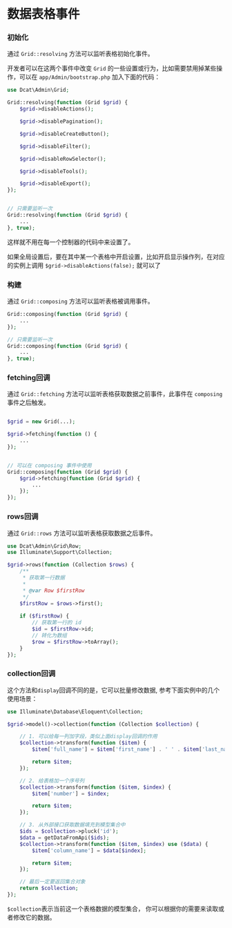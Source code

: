 # 数据表格事件

### 初始化


通过 `Grid::resolving` 方法可以监听表格初始化事件。


开发者可以在这两个事件中改变 `Grid` 的一些设置或行为，比如需要禁用掉某些操作，可以在 `app/Admin/bootstrap.php` 加入下面的代码：

```php
use Dcat\Admin\Grid;

Grid::resolving(function (Grid $grid) {
    $grid->disableActions();

    $grid->disablePagination();

    $grid->disableCreateButton();

    $grid->disableFilter();

    $grid->disableRowSelector();

    $grid->disableTools();

    $grid->disableExport();
});


// 只需要监听一次
Grid::resolving(function (Grid $grid) {
    ...
}, true);
```
这样就不用在每一个控制器的代码中来设置了。

如果全局设置后，要在其中某一个表格中开启设置，比如开启显示操作列，在对应的实例上调用 `$grid->disableActions(false);` 就可以了


### 构建

通过 `Grid::composing` 方法可以监听表格被调用事件。

```php
Grid::composing(function (Grid $grid) {
    ...
});

// 只需要监听一次
Grid::composing(function (Grid $grid) {
    ...
}, true);
```

### fetching回调

通过 `Grid::fetching` 方法可以监听表格获取数据之前事件，此事件在 `composing` 事件之后触发。

```php

$grid = new Grid(...);

$grid->fetching(function () {
    ...
});


// 可以在 composing 事件中使用
Grid::composing(function (Grid $grid) {
    $grid->fetching(function (Grid $grid) {
        ...
    });
});
```

### rows回调

通过 `Grid::rows` 方法可以监听表格获取数据之后事件。

```php
use Dcat\Admin\Grid\Row;
use Illuminate\Support\Collection;

$grid->rows(function (Collection $rows) {
    /**
     * 获取第一行数据
     *
     * @var Row $firstRow
     */
    $firstRow = $rows->first();
    
    if ($firstRow) {
        // 获取第一行的 id
        $id = $firstRow->id;
        // 转化为数组
        $row = $firstRow->toArray();
    }
});
```

### collection回调

这个方法和`display`回调不同的是，它可以批量修改数据, 参考下面实例中的几个使用场景：

```php
use Illuminate\Database\Eloquent\Collection;

$grid->model()->collection(function (Collection $collection) {

    // 1. 可以给每一列加字段，类似上面display回调的作用
    $collection->transform(function ($item) {
        $item['full_name'] = $item['first_name'] . ' ' . $item['last_name'];

        return $item;
    });

    // 2. 给表格加一个序号列
    $collection->transform(function ($item, $index) {
        $item['number'] = $index;

        return $item;
    });

    // 3. 从外部接口获取数据填充到模型集合中
    $ids = $collection->pluck('id');
    $data = getDataFromApi($ids);
    $collection->transform(function ($item, $index) use ($data) {
        $item['column_name'] = $data[$index];

        return $item;
    });

    // 最后一定要返回集合对象
    return $collection;
});
```

`$collection`表示当前这一个表格数据的模型集合， 你可以根据你的需要来读取或者修改它的数据。


